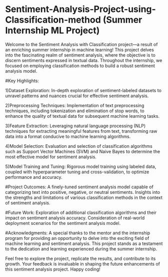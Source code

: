 # Sentiment-Analysis-Project-using-Classification-method (Summer Internship ML Project)

Welcome to the Sentiment Analysis with Classification project—a result of an enriching summer internship in machine learning! This project delves into the fascinating realm of sentiment analysis, where the objective is to discern sentiments expressed in textual data. Throughout the internship, we focused on employing classification methods to build a robust sentiment analysis model.

#Key Highlights:

1)Dataset Exploration:
In-depth exploration of sentiment-labeled datasets to unravel patterns and nuances crucial for effective sentiment analysis.

2)Preprocessing Techniques:
Implementation of text preprocessing techniques, including tokenization and elimination of stop words, to enhance the quality of textual data for subsequent machine learning tasks.

3)Feature Extraction:
Leveraging natural language processing (NLP) techniques for extracting meaningful features from text, transforming raw data into a format conducive to machine learning algorithms.

4)Model Selection:
Evaluation and selection of classification algorithms such as Support Vector Machines (SVM) and Naive Bayes to determine the most effective model for sentiment analysis.

5)Model Training and Tuning:
Rigorous model training using labeled data, coupled with hyperparameter tuning and cross-validation, to optimize performance and accuracy.

#Project Outcomes:
A finely-tuned sentiment analysis model capable of categorizing text into positive, negative, or neutral sentiments.
Insights into the strengths and limitations of various classification methods in the context of sentiment analysis.

#Future Work:
Exploration of additional classification algorithms and their impact on sentiment analysis accuracy.
Consideration of real-world deployment scenarios for the sentiment analysis model.

#Acknowledgments:
A special thanks to the mentor and the internship program for providing an opportunity to delve into the exciting field of machine learning and sentiment analysis. This project stands as a testament to the dedication and learning experienced during the summer internship.

Feel free to explore the project, replicate the results, and contribute to its growth. Your feedback is invaluable in shaping the future enhancements of this sentiment analysis project. Happy coding!
